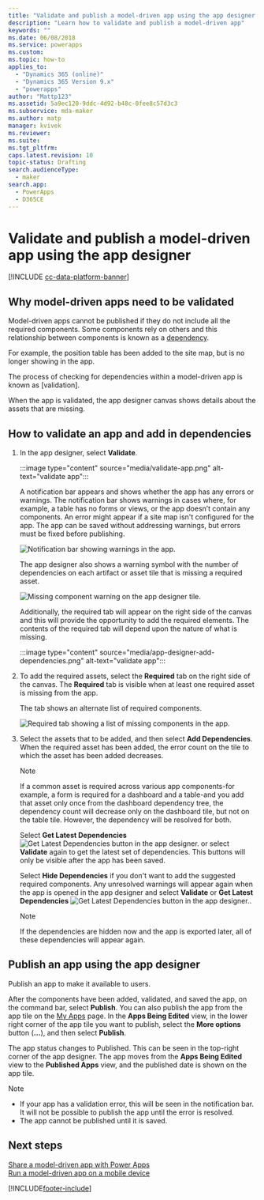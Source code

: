 ```yaml
---
title: "Validate and publish a model-driven app using the app designer | MicrosoftDocs"
description: "Learn how to validate and publish a model-driven app"
keywords: ""
ms.date: 06/08/2018
ms.service: powerapps
ms.custom: 
ms.topic: how-to
applies_to: 
  - "Dynamics 365 (online)"
  - "Dynamics 365 Version 9.x"
  - "powerapps"
author: "Mattp123"
ms.assetid: 5a9ec120-9ddc-4d92-b48c-0fee8c57d3c3
ms.subservice: mda-maker
ms.author: matp
manager: kvivek
ms.reviewer: 
ms.suite: 
ms.tgt_pltfrm: 
caps.latest.revision: 10
topic-status: Drafting
search.audienceType: 
  - maker
search.app: 
  - PowerApps
  - D365CE
---
```


# Validate and publish a model-driven app using the app designer

[!INCLUDE [cc-data-platform-banner](../../includes/cc-data-platform-banner.md)]

## Why model-driven apps need to be validated

Model-driven apps cannot be published if they do not include all the required components.  Some components rely on others and this relationship between components is known as a [dependency](model-driven-app-glossary.md#dependency).

For example, the position table has been added to the site map, but is no longer showing in the app.

The process of checking for dependencies within a model-driven app is known as [validation].
  
When the app is validated, the app designer canvas shows details about the assets that are missing.  

## How to validate an app and add in dependencies

1.  In the app designer, select **Validate**.  
  
    :::image type="content" source="media/validate-app.png" alt-text="validate app":::
  
     A notification bar appears and shows whether the app has any errors or warnings. The notification bar shows warnings in cases where, for example, a table has no forms or views, or the app doesn’t contain any components. An error might appear if a site map isn't configured for the app. The app can be saved without addressing warnings, but errors must be fixed before publishing.  
  
     ![Notification bar showing warnings in the app.](media/app-designer-warning-notification.png "Notification bar showing warnings in the app")  
  
     The app designer also shows a warning symbol with the number of dependencies on each artifact or asset tile that is missing a required asset.  
  
     ![Missing component warning on the app designer tile.](media/warning--button-on-app-designer-tile.png "Missing component warning on the app designer tile")

     Additionally, the required tab will appear on the right side of the canvas and this will provide the opportunity to add the required elements.  The contents of the required tab will depend upon the nature of what is missing.

       :::image type="content" source="media/app-designer-add-dependencies.png" alt-text="validate app":::
  
2.  To add the required assets, select the **Required** tab on the right side of the canvas. The **Required** tab is visible when at least one required asset is missing from the app.  
  
     The tab shows an alternate list of required components.  
  
     ![Required tab showing a list of missing components in the app.](media/app-designer-required-components-tab.png "Required tab showing a list of missing components in the app")  
  
3.  Select the assets that to be added, and then select **Add Dependencies**. When the required asset has been added, the error count on the tile to which the asset has been added decreases.
  
    > [!NOTE]
    >  If a common asset is required across various app components-for example, a form is required for a dashboard and a table-and you add that asset only once from the dashboard dependency tree, the dependency count will decrease only on the dashboard tile, but not on the table tile. However, the dependency will be resolved for both.  
    >   
    >  Select **Get Latest Dependencies** ![Get Latest Dependencies button in the app designer.](media/app-designer-get-latest-dependencies.png "Get Latest Dependencies button in the app designer") or select **Validate** again to get the latest set of dependencies. This buttons will only be visible after the app has been saved.  
  
     Select **Hide Dependencies** if you don't want to add the suggested required components. Any unresolved warnings will appear again when the app is opened in the app designer and select **Validate** or **Get Latest Dependencies** ![Get Latest Dependencies button in the app designer.](media/app-designer-get-latest-dependencies.png "Get Latest Dependencies button in the app designer").  
  
    > [!NOTE]
    >  If the dependencies are hidden now and the app is exported later, all of these dependencies will appear again.  
  
## Publish an app using the app designer

Publish an app to make it available to users.  
  
 After the components have been added, validated, and saved the app,  on the command bar, select **Publish**. You can also publish the app from the app tile on the [My Apps](advanced-navigation.md#apps) page. In the **Apps Being Edited** view, in the lower right corner of the app tile you want to publish, select the **More options** button (**...**), and then select **Publish**.  
  
 The app status changes to Published. This can be seen in the top-right corner of the app designer. The app moves from the **Apps Being Edited** view to the **Published Apps** view, and the published date is shown on the app tile.  
  
> [!NOTE]
> - If your app has a validation error, this will be seen in the notification bar. It will not be possible to publish the app until the error is resolved.  
> - The app cannot be published until it is saved.  

## Next steps  
[Share a model-driven app with Power Apps](./share-model-driven-app.md) <br/>
 [Run a model-driven app on a mobile device](/dynamics365/customerengagement/on-premises/basics/dynamics-365-phones-tablets-users-guide-onprem)   
 


[!INCLUDE[footer-include](../../includes/footer-banner.md)]